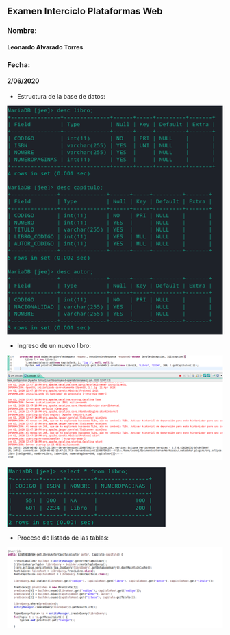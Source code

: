## Examen Interciclo Plataformas Web

### Nombre: 
#### Leonardo Alvarado Torres
### Fecha:
#### 2/06/2020

* Estructura de la base de datos:

![](/001.png)
  

* Ingreso de un nuevo libro:

![](/002.png)

![](/003.png)

* Proceso de listado de las tablas:

![](/004.png)
